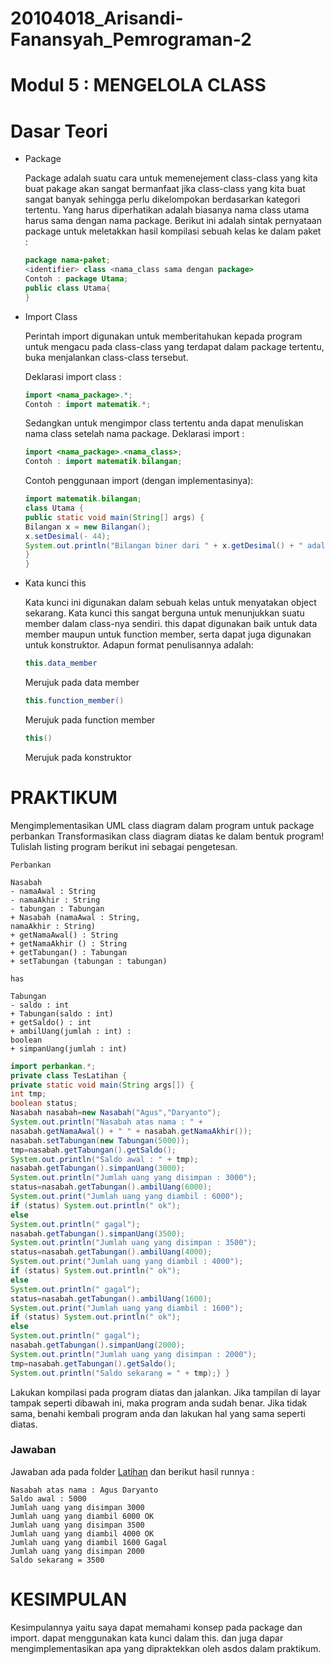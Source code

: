 # 20104018_Arisandi-Fanansyah_Pemrograman-2

# Modul 5 : MENGELOLA CLASS

# Dasar Teori

- Package

  Package adalah suatu cara untuk memenejement class-class yang kita buat pakage akan sangat bermanfaat jika class-class yang kita buat sangat banyak sehingga perlu dikelompokan berdasarkan kategori tertentu. Yang harus diperhatikan adalah biasanya nama class utama harus sama dengan nama package. Berikut ini adalah sintak pernyataan package untuk meletakkan hasil kompilasi sebuah kelas ke dalam paket :

  ```java
  package nama-paket;
  <identifier> class <nama_class sama dengan package>
  Contoh : package Utama;
  public class Utama{
  }
  ```

- Import Class

  Perintah import digunakan untuk memberitahukan kepada program untuk mengacu pada class-class yang terdapat dalam package tertentu, buka menjalankan class-class tersebut.

  Deklarasi import class :

  ```java
  import <nama_package>.*;
  Contoh : import matematik.*;
  ```
  Sedangkan untuk mengimpor class tertentu anda dapat menuliskan nama class setelah nama package. Deklarasi import :

  ```java
  import <nama_package>.<nama_class>;
  Contoh : import matematik.bilangan;
  ```
  
  Contoh penggunaan import (dengan implementasinya):
  ```java
  import matematik.bilangan;
  class Utama {
  public static void main(String[] args) {
  Bilangan x = new Bilangan();
  x.setDesimal(- 44);
  System.out.println("Bilangan biner dari " + x.getDesimal() + " adalah "+ x.biner());
  }
  }
  ```

- Kata kunci this

  Kata kunci ini digunakan dalam sebuah kelas untuk menyatakan object sekarang. Kata kunci this sangat berguna untuk menunjukkan suatu member dalam class-nya sendiri. this dapat digunakan baik untuk data member maupun untuk function member, serta dapat juga digunakan untuk konstruktor. Adapun format penulisannya adalah:

  ```java
  this.data_member        
  ```
  Merujuk pada data member
  ```java
  this.function_member()
  ```
  Merujuk pada function member
  ```java
  this()
  ```
  Merujuk pada konstruktor

# PRAKTIKUM

Mengimplementasikan UML class diagram dalam program untuk package perbankan
Transformasikan class diagram diatas ke dalam bentuk program! Tulislah listing program berikut ini sebagai pengetesan.
```
Perbankan
```
```
Nasabah
- namaAwal : String
- namaAkhir : String
- tabungan : Tabungan
+ Nasabah (namaAwal : String,
namaAkhir : String)
+ getNamaAwal() : String
+ getNamaAkhir () : String
+ getTabungan() : Tabungan
+ setTabungan (tabungan : tabungan)
```
```
has
```
```
Tabungan
- saldo : int
+ Tabungan(saldo : int)
+ getSaldo() : int
+ ambilUang(jumlah : int) :
boolean
+ simpanUang(jumlah : int)
```

```java
import perbankan.*;
private class TesLatihan {
private static void main(String args[]) {
int tmp;
boolean status;
Nasabah nasabah=new Nasabah("Agus","Daryanto");
System.out.println("Nasabah atas nama : " +
nasabah.getNamaAwal() + " " + nasabah.getNamaAkhir());
nasabah.setTabungan(new Tabungan(5000));
tmp=nasabah.getTabungan().getSaldo();
System.out.println("Saldo awal : " + tmp);
nasabah.getTabungan().simpanUang(3000);
System.out.println("Jumlah uang yang disimpan : 3000");
status=nasabah.getTabungan().ambilUang(6000);
System.out.print("Jumlah uang yang diambil : 6000");
if (status) System.out.println(" ok");
else
System.out.println(" gagal");
nasabah.getTabungan().simpanUang(3500);
System.out.println("Jumlah uang yang disimpan : 3500");
status=nasabah.getTabungan().ambilUang(4000);
System.out.print("Jumlah uang yang diambil : 4000");
if (status) System.out.println(" ok");
else
System.out.println(" gagal");
status=nasabah.getTabungan().ambilUang(1600);
System.out.print("Jumlah uang yang diambil : 1600");
if (status) System.out.println(" ok");
else
System.out.println(" gagal");
nasabah.getTabungan().simpanUang(2000);
System.out.println("Jumlah uang yang disimpan : 2000");
tmp=nasabah.getTabungan().getSaldo();
System.out.println("Saldo sekarang = " + tmp);} }
```
Lakukan kompilasi pada program diatas dan jalankan. Jika tampilan di layar tampak seperti dibawah ini, maka program anda sudah benar. Jika tidak sama, benahi kembali program anda dan lakukan hal yang sama seperti diatas.

### Jawaban

Jawaban ada pada folder [Latihan](https://github.com/Arisandi-Fanansyah/20104018_Arisandi-Fanansyah_Pemrograman-2/tree/Modul5/Latihan) dan berikut hasil runnya : 

```
Nasabah atas nama : Agus Daryanto
Saldo awal : 5000
Jumlah uang yang disimpan 3000
Jumlah uang yang diambil 6000 OK
Jumlah uang yang disimpan 3500
Jumlah uang yang diambil 4000 OK
Jumlah uang yang diambil 1600 Gagal
Jumlah uang yang disimpan 2000
Saldo sekarang = 3500
```

# KESIMPULAN

Kesimpulannya yaitu saya dapat memahami konsep pada package dan import. dapat menggunakan kata kunci dalam this. dan juga dapar mengimplementasikan apa yang dipraktekkan oleh asdos dalam praktikum.
